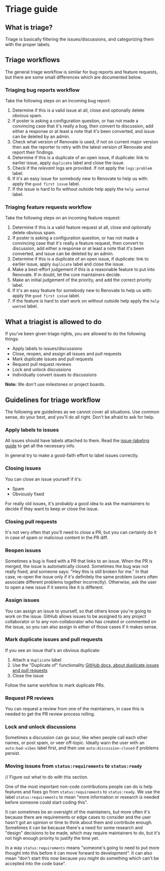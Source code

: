 # Triage guide

## What is triage?

Triage is basically filtering the issues/discussions, and categorizing them with the proper labels.

## Triage workflows

The general triage workflow is similar for bug reports and feature requests, but there are some small differences which are documented below.

### Triaging bug reports workflow

Take the following steps on an incoming bug report:

1. Determine if this is a valid issue at all, close and optionally delete obvious spam.
1. If poster is asking a configuration question, or has not made a convincing case that it's really a bug, then convert to discussion, add either a response or at least a note that it's been converted, and issue can be deleted by an admin.
1. Check what version of Renovate is used, if not on current major version then ask the reporter to retry with the latest version of Renovate and report their findings.
1. Determine if this is a duplicate of an open issue, if duplicate: link to earlier issue, apply `duplicate` label and close the issue.
1. Check if the _relevant_ logs are provided. If not apply the `logs:problem` label.
1. If it's an easy issue for somebody new to Renovate to help us with: apply the `good first issue` label.
1. If the issue is hard to fix without outside help apply the `help wanted` label.

### Triaging feature requests workflow

Take the following steps on an incoming feature request:

1. Determine if this is a valid feature request at all, close and optionally delete obvious spam.
1. If poster is asking a configuration question, or has not made a convincing case that it's really a feature request, then convert to discussion, add either a response or at least a note that it's been converted, and issue can be deleted by an admin.
1. Determine if this is a duplicate of an open issue, if duplicate: link to earlier issue, apply `duplicate` label and close the issue.
1. Make a best-effort judgement if this is a reasonable feature to put into Renovate. If in doubt, let the core maintainers decide.
1. Make an initial judgement of the priority, and add the correct priority label.
1. If it's an easy feature for somebody new to Renovate to help us with: apply the `good first issue` label.
1. If the feature is hard to start work on without outside help apply the `help wanted` label.

## What a triagist is allowed to do

If you've been given triage rights, you are allowed to do the following things:

- Apply labels to issues/discussions
- Close, reopen, and assign all issues and pull requests
- Mark duplicate issues and pull requests
- Request pull request reviews
- Lock and unlock discussions
- Individually convert issues to discussions

**Note:** We don't use milestones or project boards.

## Guidelines for triage workflow

The following are guidelines as we cannot cover all situations.
Use common sense, do your best, and you'll do all right.
Don't be afraid to ask for help.

### Apply labels to issues

All issues should have labels attached to them.
Read the [issue-labeling guide](./issue-labeling.md) to get all the necessary info.

In general try to make a good-faith effort to label issues correctly.

### Closing issues

You can close an issue yourself if it's:

- Spam
- Obviously fixed

For really old issues, it's probably a good idea to ask the maintainers to decide if they want to keep or close the issue.

### Closing pull requests

It's not very often that you'll need to close a PR, but you can certainly do it in case of spam or malicious content in the PR diff.

### Reopen issues

Sometimes a bug is fixed with a PR that links to an issue.
When the PR is merged, the issue is automatically closed.
Sometimes the bug was not really fixed, and someone says: "Hey this is still broken for me."
In that case, re-open the issue only if it's definitely the same problem (users often associate different problems together incorrectly).
Otherwise, ask the user to open a new issue if it seems like it is different.

### Assign issues

You can assign an issue to yourself, so that others know you're going to work on the issue.
GitHub allows issues to be assigned to any project collaborator or to any non-collaborator who has created or commented on the issue, so you can also assign in either of those cases if it makes sense.

### Mark duplicate issues and pull requests

If you see an issue that's an obvious duplicate:

1. Attach a `duplicate` label
1. Use the "Duplicate of" functionality [GitHub docs, about duplicate issues and pull requests](https://docs.github.com/en/free-pro-team@latest/github/managing-your-work-on-github/about-duplicate-issues-and-pull-requests)
1. Close the issue

Follow the same workflow to mark duplicate PRs.

### Request PR reviews

You can request a review from one of the maintainers, in case this is needed to get the PR review process rolling.

### Lock and unlock discussions

Sometimes a discussion can go sour, like when people call each other names, or post spam, or veer off-topic.
Ideally warn the user with an `auto:bad-vibes` label first, and then use `auto:discussion-closed` if problems persist.

### Moving issues from `status:requirements` to `status:ready`

// Figure out what to do with this section.

One of the most important non-code contributions people can do is help features and fixes go from `status:requirements` to `status:ready`.
We use the label `status:requirements` to mean "more information or research is needed before someone could start coding this".

It can sometimes be an oversight of the maintainers, but more often it's because there are requirements or edge cases to consider and the user hasn't got an opinion or time to think about them and contribute enough.
Sometimes it can be because there's a need for some research and "design" decisions to be made, which may require maintainers to do, but it's not high enough priority to justify the time yet.

In a way `status:requirements` means "someone's going to need to put more thought into this before it can move forward to development".
It can also mean "don't start this now because you might do something which can't be accepted into the code base".
